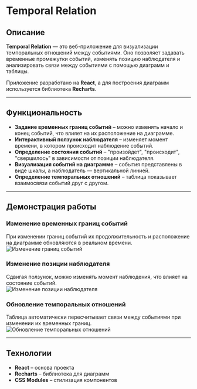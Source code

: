 # Temporal Relation

## Описание  
**Temporal Relation** — это веб-приложение для визуализации темпоральных отношений между событиями. Оно позволяет задавать временные промежутки событий, изменять позицию наблюдателя и анализировать связи между событиями с помощью диаграмм и таблицы.

Приложение разработано на **React**, а для построения диаграмм используется библиотека **Recharts**.

---

## Функциональность  

- **Задание временных границ событий** – можно изменять начало и конец событий, что влияет на их расположение на диаграмме.  
- **Интерактивный ползунок наблюдателя** – изменяет момент времени, в котором происходит наблюдение событий.  
- **Определение состояния событий** – "произойдет", "происходит", "свершилось" в зависимости от позиции наблюдателя.  
- **Визуализация событий на диаграмме** – события представлены в виде шкалы, а наблюдатель — вертикальной линией.  
- **Определение темпоральных отношений** – таблица показывает взаимосвязи событий друг с другом.   

---

## Демонстрация работы  

### Изменение временных границ событий  
При изменении границ событий их продолжительность и расположение на диаграмме обновляются в реальном времени.  
![Изменение границ событий](https://github.com/user-attachments/assets/e58933d6-5f81-45a1-992a-fc3091be8e9c)  

### Изменение позиции наблюдателя  
Сдвигая ползунок, можно изменять момент наблюдения, что влияет на состояние событий.  
![Изменение позиции наблюдателя](https://github.com/user-attachments/assets/d80b3c26-4fc7-4116-9c9e-11b059eee129)  

### Обновление темпоральных отношений  
Таблица автоматически пересчитывает связи между событиями при изменении их временных границ.  
![Обновление темпоральных отношений](https://github.com/user-attachments/assets/a8e9fc5e-986c-4a76-b707-0c6e71d8b3a1)  

---

## Технологии  

- **React** – основа проекта  
- **Recharts** – библиотека для диаграмм  
- **CSS Modules** – стилизация компонентов







